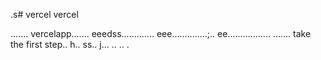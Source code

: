 .s# vercel
vercel

.......
vercelapp.......
eeedss.............
eee..............;..
 ee.................
.......
 take the first step..
h..
ss..
j...
..
..
.
